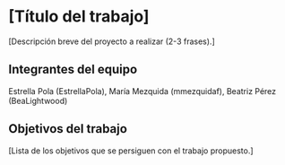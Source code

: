 # [Título del trabajo]

[Descripción breve del proyecto a realizar (2-3 frases).]

## Integrantes del equipo

Estrella Pola (EstrellaPola), María Mezquida (mmezquidaf), Beatriz Pérez (BeaLightwood)

## Objetivos del trabajo

[Lista de los objetivos que se persiguen con el trabajo propuesto.]
